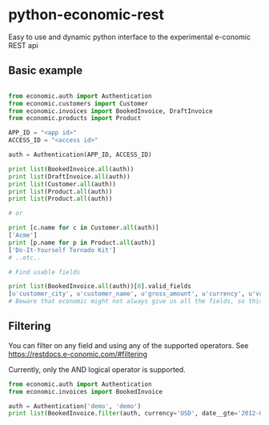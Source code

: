 python-economic-rest
====================

Easy to use and dynamic python interface to the experimental e-conomic REST api


Basic example
-------------
```python

from economic.auth import Authentication
from economic.customers import Customer
from economic.invoices import BookedInvoice, DraftInvoice
from economic.products import Product

APP_ID = "<app id>"
ACCESS_ID = "<access id>"

auth = Authentication(APP_ID, ACCESS_ID)

print list(BookedInvoice.all(auth))
print list(DraftInvoice.all(auth))
print list(Customer.all(auth))
print list(Product.all(auth))
print list(Product.all(auth))

# or

print [c.name for c in Customer.all(auth)]
['Acme']
print [p.name for p in Product.all(auth)]
['Do-It-Yourself Tornado Kit']
# ..etc..

# Find usable fields

print list(BookedInvoice.all(auth))[0].valid_fields
[u'customer_city', u'customer_name', u'gross_amount', u'currency', u'vat_amount', u'customer_country', u'net_amount', u'id', u'layout_id', u'net_amount_base_currency', u'due_date', u'is_vat_included', u'rounding_amount', u'order_id', u'customer_address', u'sales_document_type', u'date', u'deduction_amount', u'remainder', u'term_of_payment_id', u'remainder_base_currency', u'customer_postal_code', u'pdf', u'customer', u'self']
# Beware that economic might not always give us all the fields, so this could vary slightly per invoice

```


Filtering
---------

You can filter on any field and using any of the supported operators. 
See https://restdocs.e-conomic.com/#filtering

Currently, only the AND logical operator is supported.


```python
from economic.auth import Authentication
from economic.invoices import BookedInvoice

auth = Authentication('demo', 'demo')
print list(BookedInvoice.filter(auth, currency='USD', date__gte='2012-01-01'))
```

